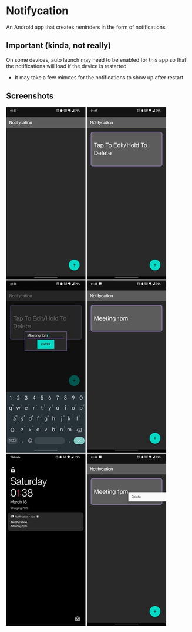 # Notifycation

An Android app that creates reminders in the form of notifications

## Important (kinda, not really)

On some devices, auto launch may need to be enabled for this app so that the notifications will load if the device is restarted

- It may take a few minutes for the notifications to show up after restart

## Screenshots
![Alt text](/screenshots/home.jpg?raw=true)
![Alt text](/screenshots/add.jpg?raw=true)
![Alt text](/screenshots/edit.jpg?raw=true)
![Alt text](/screenshots/created.jpg?raw=true)
![Alt text](/screenshots/lock_screen.jpg?raw=true)
![Alt text](/screenshots/delete.jpg?raw=true)
